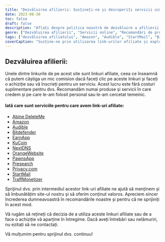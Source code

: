 ```yaml
---
title: "Dezvăluirea afilierii: Susțineți-ne și descoperiți servicii uimitoare"
date: 2023-08-30
toc: false
draft: false
description: "Aflați despre politica noastră de dezvăluire a afilierii și explorați servicii de top precum Amazon, Audible, StartMail și multe altele."
genre: ["Dezvăluirea afilierii", "Servicii online", "Recomandări de produse", "Produse digitale", "Marketing afiliat", "Câștiguri online", "Monetizarea site-ului web", "Câștigarea online", "Marketing pe Internet", "Transparență"]
tags: ["dezvăluirea afiliatului", "Amazon", "Audible", "StartMail", "Bitdefender", "DeleteMe", "UrmătorulDNS", "PawnsApp", "TraffMonetizer", "EarnApp", "Presearch", "PortocaliuSite web", "câștigând online", "recomandări de produse", "produse digitale", "servicii online", "monetizare", "venituri de pe site", "afiliați", "venituri online", "transparență", "marketing pe internet", "afaceri online", "publicarea veniturilor", "link-uri afiliate", "sprijinindu-ne", "potențial de câștig", "sprijin financiar", "parteneriate de afaceri", "recomandări demne de încredere", "abilitarea cititorilor"]
coverCaption: "Susține-ne prin utilizarea link-urilor afiliate și explorează servicii de top-notch pentru aventurile tale online."
---
```


## **Dezvăluirea afilierii:**

Unele dintre linkurile de pe acest site sunt linkuri afiliate, ceea ce înseamnă că putem câștiga un mic comision dacă faceți clic pe aceste linkuri și faceți o achiziție sau vă înscrieți pentru un serviciu. Acest lucru este fără costuri suplimentare pentru dvs. Recomandăm numai produse și servicii în care credem și pe care le-am folosit personal sau le-am cercetat temeinic.

#### Iată care sunt serviciile pentru care avem link-uri afiliate:

- [Abine DeleteMe](https://joindeleteme.com/refer?coupon=RFR-40867-7DWHR4)
- [Amazon](https://amzn.to/47bpscS)
- [Audible](https://amzn.to/3O5yM9p)
- [Bitdefender](https://bitdefender.f9tmep.net/k0Wq1n)
- [EarnApp](https://earnapp.com/i/c1dllee)
- [KuCoin](https://www.kucoin.com/r/af/QBSSSM2W)
- [NextDNS](https://nextdns.io/?from=37pk8rg9)
- [OrangeWebsite](https://affiliate.orangewebsite.com/idevaffiliate.php?id=12501_0_1_5)
- [PawnsApp](https://pawns.app/?r=2092802)
- [Presearch](https://presearch.com/signup?rid=4754563)
- [Privacy.com](https://app.privacy.com/join/SU86Y)
- [StartMail](https://www.startmail.com/en/partner/?ref=sos&tap_s=3999900-469b6c&tm_undefined=undefined)
- [TraffMonetizer](https://traffmonetizer.com/?aff=242022)

Sprijinul dvs. prin intermediul acestor link-uri afiliate ne ajută să menținem și să îmbunătățim site-ul nostru și să oferim conținut valoros. Apreciem sincer încrederea dumneavoastră în recomandările noastre și pentru că ne sprijiniți în acest mod.

Vă rugăm să rețineți că decizia de a utiliza aceste linkuri afiliate sau de a face o achiziție vă aparține în întregime. Dacă aveți întrebări sau nelămuriri, nu ezitați să ne contactați.

Vă mulțumim pentru sprijinul dvs. continuu!
